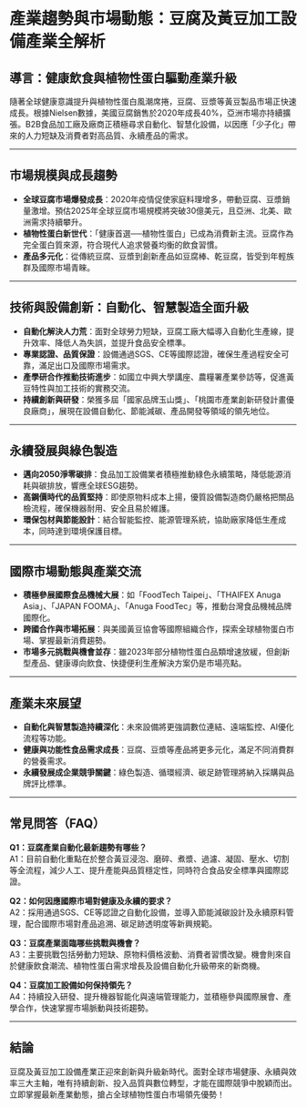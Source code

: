 # 產業趨勢與市場動態：豆腐及黃豆加工設備產業全解析

## 導言：健康飲食與植物性蛋白驅動產業升級

隨著全球健康意識提升與植物性蛋白風潮席捲，豆腐、豆漿等黃豆製品市場正快速成長。根據Nielsen數據，美國豆腐銷售於2020年成長40%，亞洲市場亦持續擴張。B2B食品加工廠及廠商正積極尋求自動化、智慧化設備，以因應「少子化」帶來的人力短缺及消費者對高品質、永續產品的需求。

---

## 市場規模與成長趨勢

- **全球豆腐市場爆發成長**：2020年疫情促使家庭料理增多，帶動豆腐、豆漿銷量激增。預估2025年全球豆腐市場規模將突破30億美元，且亞洲、北美、歐洲需求持續攀升。
- **植物性蛋白新世代**：「健康首選──植物性蛋白」已成為消費新主流。豆腐作為完全蛋白質來源，符合現代人追求營養均衡的飲食習慣。
- **產品多元化**：從傳統豆腐、豆漿到創新產品如豆腐棒、乾豆腐，皆受到年輕族群及國際市場青睞。

---

## 技術與設備創新：自動化、智慧製造全面升級

- **自動化解決人力荒**：面對全球勞力短缺，豆腐工廠大幅導入自動化生產線，提升效率、降低人為失誤，並提升食品安全標準。
- **專業認證、品質保證**：設備通過SGS、CE等國際認證，確保生產過程安全可靠，滿足出口及國際市場需求。
- **產學研合作推動技術進步**：如國立中興大學講座、農糧署產業參訪等，促進黃豆特性與加工技術的實務交流。
- **持續創新與研發**：榮獲多屆「國家品牌玉山獎」、「桃園市產業創新研發計畫優良廠商」，展現在設備自動化、節能減碳、產品開發等領域的領先地位。

---

## 永續發展與綠色製造

- **邁向2050淨零碳排**：食品加工設備業者積極推動綠色永續策略，降低能源消耗與碳排放，響應全球ESG趨勢。
- **高鋼價時代的品質堅持**：即使原物料成本上揚，優質設備製造商仍嚴格把關品檢流程，確保機器耐用、安全且易於維護。
- **環保包材與節能設計**：結合智能監控、能源管理系統，協助廠家降低生產成本，同時達到環境保護目標。

---

## 國際市場動態與產業交流

- **積極參展國際食品機械大展**：如「FoodTech Taipei」、「THAIFEX Anuga Asia」、「JAPAN FOOMA」、「Anuga FoodTec」等，推動台灣食品機械品牌國際化。
- **跨國合作與市場拓展**：與美國黃豆協會等國際組織合作，探索全球植物蛋白市場、掌握最新消費趨勢。
- **市場多元挑戰與機會並存**：雖2023年部分植物性蛋白品類增速放緩，但創新型產品、健康導向飲食、快捷便利生產解決方案仍是市場亮點。

---

## 產業未來展望

- **自動化與智慧製造持續深化**：未來設備將更強調數位連結、遠端監控、AI優化流程等功能。
- **健康與功能性食品需求成長**：豆腐、豆漿等產品將更多元化，滿足不同消費群的營養需求。
- **永續發展成企業競爭關鍵**：綠色製造、循環經濟、碳足跡管理將納入採購與品牌評比標準。

---

## 常見問答（FAQ）

**Q1：豆腐產業自動化最新趨勢有哪些？**  
A1：目前自動化重點在於整合黃豆浸泡、磨碎、煮漿、過濾、凝固、壓水、切割等全流程，減少人工、提升產能與品質穩定性，同時符合食品安全標準與國際認證。

**Q2：如何因應國際市場對健康及永續的要求？**  
A2：採用通過SGS、CE等認證之自動化設備，並導入節能減碳設計及永續原料管理，配合國際市場對產品追溯、碳足跡透明度等新興規範。

**Q3：豆腐產業面臨哪些挑戰與機會？**  
A3：主要挑戰包括勞動力短缺、原物料價格波動、消費者習慣改變。機會則來自於健康飲食潮流、植物性蛋白需求增長及設備自動化升級帶來的新商機。

**Q4：豆腐加工設備如何保持領先？**  
A4：持續投入研發、提升機器智能化與遠端管理能力，並積極參與國際展會、產學合作，快速掌握市場脈動與技術趨勢。

---

## 結論

豆腐及黃豆加工設備產業正迎來創新與升級新時代。面對全球市場健康、永續與效率三大主軸，唯有持續創新、投入品質與數位轉型，才能在國際競爭中脫穎而出。立即掌握最新產業動態，搶占全球植物性蛋白市場領先優勢！
